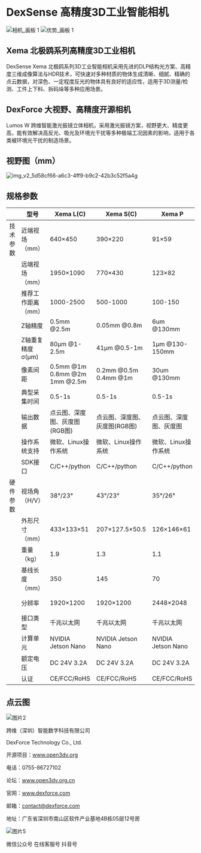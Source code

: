 # DexSense 高精度3D工业智能相机

![相机_画板 1](https://user-images.githubusercontent.com/117330523/229683541-c8969d88-0ce7-4fdb-8c52-0d45c751c3e4.png)
![优势_画板 1](https://github.com/Open3DV/Xema/assets/117330523/a937383d-cd70-4c5c-8901-898e8852e56a)


## Xema 北极鸥系列高精度3D工业相机

DexSense Xema 北极鸥系列3D工业智能相机采用先进的DLP结构光方案、高精度三维成像算法与HDR技术，可快速对多种材质的物体生成清晰、细腻、精确的点云数据，对深色、一定程度反光的物体具有良好的适应性，适用于3D测量/检测、工件上下料、拆码垛等多种应用场景。

## DexForce 大视野、高精度开源相机

Lumos W 跨维智能激光振镜立体相机，采用激光振镜方案，视野更大、精度更高，能有效解决高反光、吸光及环境光干扰等多种极端工况因素的影响，适用于各类被环境光干扰的制造场景。



## 视野图（mm）

![img_v2_5d58cf66-a6c3-4ff9-b9c2-42b3c52f5a4g](https://github.com/Open3DV/Xema/assets/117330523/5c6ce2c9-2e23-4cec-8319-0bdc54a56167)

## 规格参数

   | 型号 | Xema L(C) | Xema S(C) | Xema P|Xema D|Lumos W|
-- | -- | -- | -- | --| --| --
 技术参数 | 近端视场（mm） | 640×450 | 390×220 | 91×59| 241×128| 1270×1023
  | 远端视场（mm） | 1950×1090 | 770×430 | 123×82 | 396×210| 3643×3249
  | 推荐工作距离（mm） | 1000-2500 | 500-1000 | 100-150 | 300-500| 1100-3500
  | Z轴精度 | 0.5mm @2.5m | 0.05mm @0.8m | 6um @130mm| 0.03mm @0.4m| 1.35mm @1.8m
  |Z轴重复精度σ(μm)| 80μm @1-2.5m | 41μm @0.5-1m | 1μm @130-150mm| 21μm @0.3-0.5m | 
  | 像素间距 | 0.5mm @1m<br>0.8mm @2m<br>1mm @2.5m| 0.2mm @0.5m<br>0.4mm @1m| 30um @130mm| 0.17mm @0.4m| 0.78mm @1.1m
  | 典型采集时间 | 0.5-1s | 0.5-1s | 0.5-1s| 0.5-1s| 0.5-1s
  | 输出数据 | 点云图、深度图、灰度图(RGB图)|点云图、深度图、灰度图(RGB图)|点云图、深度图、灰度图|点云图、深度图、灰度图|点云图、深度图、灰度图、RGB图
  ||操作系统支持|微软、Linux操作系统|微软、Linux操作系统|微软、Linux操作系统|微软、Linux操作系统|微软、Linux操作系统
  ||SDK接口|C/C++/python|C/C++/python|C/C++/python|C/C++/python|C/C++/python
硬件参数 |视场角（H/V）|38°/23°|43°/23°|35°/26°|43°/23°|60°/55°
  || 外形尺寸（mm） | 433×133×51 | 207×127.5×50.5 | 126×146×61| 126×120×60| 480×148×68
  | 重量（kg） | 1.9 | 1.3 | 1.1| 0.8| 3.7
  | 基线长度（mm） | 350 | 145 | 70 | 80| 394
  | 分辨率 | 1920×1200 |1920×1200| 2448×2048| 1920×1200| 1624×1240;4032×3040（最大）
  | 接口类型 | 千兆以太网|千兆以太网|千兆以太网|千兆以太网|千兆以太网
  | 计算单元 | NVIDIA Jetson Nano|NVIDIA Jetson Nano|NVIDIA Jetson Nano|NVIDIA Jetson Nano|
  | 额定电压 | DC 24V 3.2A|DC 24V 3.2A|DC 24V 3.2A|DC 24V 3.2A|DC 24V,>=2A
  ||认证|CE/FCC/RoHS|CE/FCC/RoHS|CE/FCC/RoHS|CE/FCC/RoHS|

## 点云图

![图片2](https://github.com/Open3DV/Xema/assets/117330523/4c4b9967-8cf7-4405-a215-f717cfa2ed5a)

跨维（深圳）智能数字科技有限公司

DexForce Technology Co., Ltd.       

开源项目：www.open3dv.org 

电话：0755-86727102                 

论坛：www.open3dv.org.cn

官网：www.dexforce.com

邮箱：contact@dexforce.com          

地址：广东省深圳市南山区软件产业基地4B栋05层12号房

![图片5](https://github.com/Open3DV/Xema/assets/117330523/98d8ec36-95d0-42f2-a9c8-3e154ca8adbd)

微信公众号 在线客服号 抖音号